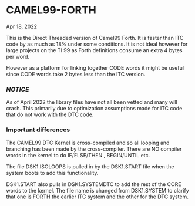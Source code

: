 # CAMEL99-FORTH
Apr 18, 2022

This is the Direct Threaded version of Camel99 Forth. It is faster than ITC
code by as much as 18% under some conditions.  It is not ideal however for large
projects on the TI 99 as Forth definitions consume an extra 4 bytes per word.

However as a platform for linking together CODE words it might be useful since
CODE words take 2 bytes less than the ITC version.

### *NOTICE*
As of April 2022 the library files have not all been vetted and many will
crash. This primarily due to optimization assumptions made for ITC code that
do not work with the DTC code.

### Important differences

The CAMEL99 DTC Kernel is cross-compiled and so all looping and branching has
been made by the cross-compiler. There are NO compiler words in the kernel to
do IF/ELSE/THEN , BEGIN/UNTIL etc.  

The file DSK1.ISOLOOPS is pulled in by the DSK1.START file when the system
boots to add this functionality.

DSK1.START also pulls in DSK1.SYSTEMDTC to add the rest of the CORE words to the kernel.  The file name is changed from DSK1.SYSTEM to clarify that one is FORTH
the earlier ITC system and the other for the DTC system.
